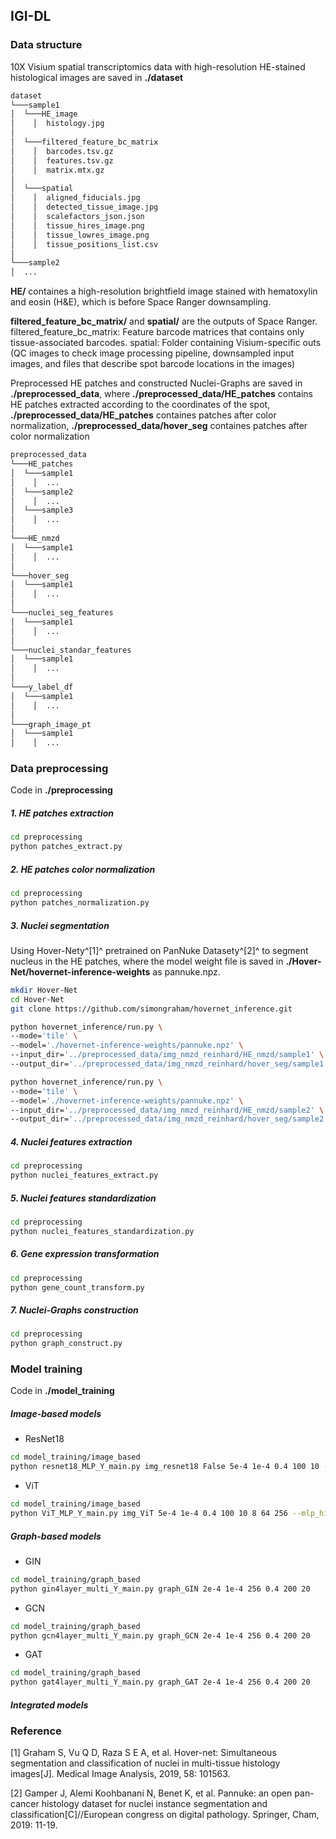## IGI-DL


### Data structure

10X Visium spatial transcriptomics data with high-resolution HE-stained histological images are saved in **./dataset**

```bash
dataset
└───sample1
│  └───HE_image
│    │  histology.jpg
│
│  └───filtered_feature_bc_matrix
│    │  barcodes.tsv.gz
│    │  features.tsv.gz
│    │  matrix.mtx.gz
│ 
│  └───spatial
│    │  aligned_fiducials.jpg
│    │  detected_tissue_image.jpg
│    │  scalefactors_json.json
│    │  tissue_hires_image.png
│    │  tissue_lowres_image.png
│    │  tissue_positions_list.csv
│ 
└───sample2
│  ...
```

**HE/** containes a high-resolution brightfield image stained with hematoxylin and eosin (H&E), which is before Space Ranger downsampling.

**filtered_feature_bc_matrix/** and  **spatial/** are the outputs of Space Ranger.
filtered_feature_bc_matrix: Feature barcode matrices that contains only tissue-associated barcodes.
spatial: Folder containing Visium-specific outs (QC images to check image processing pipeline, downsampled input images, and files that describe spot barcode locations in the images)

Preprocessed HE patches and constructed Nuclei-Graphs are saved in **./preprocessed_data**, where **./preprocessed_data/HE_patches** contains HE patches extracted according to the coordinates of the spot, **./preprocessed_data/HE_patches** containes patches after color normalization, **./preprocessed_data/hover_seg** containes patches after color normalization

```bash
preprocessed_data
└───HE_patches
│  └───sample1
│    │  ...
│  └───sample2
│    │  ...
│  └───sample3
│    │  ...
│
└───HE_nmzd
│  └───sample1
│    │  ...
│
└───hover_seg
│  └───sample1
│    │  ...
│
└───nuclei_seg_features
│  └───sample1
│    │  ...
│
└───nuclei_standar_features
│  └───sample1
│    │  ...
│
└───y_label_df
│  └───sample1
│    │  ...
│
└───graph_image_pt
│  └───sample1
│    │  ...
```

### Data preprocessing
Code in **./preprocessing**

##### 1. HE patches extraction

```bash
cd preprocessing
python patches_extract.py
```

##### 2. HE patches color normalization

```bash
cd preprocessing
python patches_normalization.py
```

##### 3. Nuclei segmentation

Using Hover-Nety^[1]^ pretrained on PanNuke Datasety^[2]^ to segment nucleus in the HE patches, where the model weight file is saved in **./Hover-Net/hovernet-inference-weights** as pannuke.npz.

```bash
mkdir Hover-Net
cd Hover-Net
git clone https://github.com/simongraham/hovernet_inference.git

python hovernet_inference/run.py \
--mode='tile' \
--model='./hovernet-inference-weights/pannuke.npz' \
--input_dir='../preprocessed_data/img_nmzd_reinhard/HE_nmzd/sample1' \
--output_dir='../preprocessed_data/img_nmzd_reinhard/hover_seg/sample1'

python hovernet_inference/run.py \
--mode='tile' \
--model='./hovernet-inference-weights/pannuke.npz' \
--input_dir='../preprocessed_data/img_nmzd_reinhard/HE_nmzd/sample2' \
--output_dir='../preprocessed_data/img_nmzd_reinhard/hover_seg/sample2'
```

##### 4. Nuclei features extraction

```bash
cd preprocessing
python nuclei_features_extract.py
```

##### 5. Nuclei features standardization

```bash
cd preprocessing
python nuclei_features_standardization.py
```

##### 6. Gene expression transformation

```bash
cd preprocessing
python gene_count_transform.py
```

##### 7. Nuclei-Graphs construction

```bash
cd preprocessing
python graph_construct.py
```

### Model training
Code in **./model_training**

##### Image-based models

- ResNet18
```bash
cd model_training/image_based
python resnet18_MLP_Y_main.py img_resnet18 False 5e-4 1e-4 0.4 100 10 --mlp_hidden 256 256
```

- ViT
```bash
cd model_training/image_based
python ViT_MLP_Y_main.py img_ViT 5e-4 1e-4 0.4 100 10 8 64 256 --mlp_hidden 256 256
```

##### Graph-based models

- GIN
```bash
cd model_training/graph_based
python gin4layer_multi_Y_main.py graph_GIN 2e-4 1e-4 256 0.4 200 20
```

- GCN
```bash
cd model_training/graph_based
python gcn4layer_multi_Y_main.py graph_GCN 2e-4 1e-4 256 0.4 200 20
```

- GAT
```bash
cd model_training/graph_based
python gat4layer_multi_Y_main.py graph_GAT 2e-4 1e-4 256 0.4 200 20
```

##### Integrated models

### Reference

[1] Graham S, Vu Q D, Raza S E A, et al. Hover-net: Simultaneous segmentation and classification of nuclei in multi-tissue histology images[J]. Medical Image Analysis, 2019, 58: 101563.

[2] Gamper J, Alemi Koohbanani N, Benet K, et al. Pannuke: an open pan-cancer histology dataset for nuclei instance segmentation and classification[C]//European congress on digital pathology. Springer, Cham, 2019: 11-19.